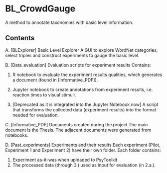 # BL_CrowdGauge
A method to annotate taxonomies with basic level information.

## Contents

A. [BLExplorer] Basic Level Explorer
A GUI to explore WordNet categories, select triples and construct experiments to gauge the basic level.

B. [Data_evaluation] Evaluation scripts for experiment results
Contains:

 1. R notebook to evaluate the experiment results qualities, which generates a document (found in [Informative_PDF]).
 
 2. Jupyter notebook to create annotations from experiment results, i.e. reaction times to visual stimuli.
 
 3. [Deprecated as it is integrated into the Jupyter Notebook now] A script that transforms the collected data (experiment results) into the format needed for evaluation. 

C. [Informative_PDF] Documents created during the project
The main document is the Thesis. The adjacent documents were generated from notebooks.

D. [Past_experiments] Experiments and their results
Each experiment (Pilot, Experiment 1 and Experiment 2) have their own folder.
Each folder contains:
 1. Experiment as-it-was when uploaded to PsyToolkit
 2. The processed data (through 3.) used as input for evaluation (in 2.a.).
